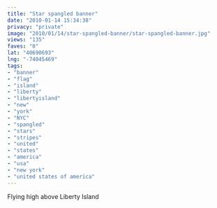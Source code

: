 ```yaml
---
title: "Star spangled banner"
date: "2010-01-14 15:34:38"
privacy: "private"
image: "2010/01/14/star-spangled-banner/star-spangled-banner.jpg"
views: "135"
faves: "0"
lat: "40690693"
lng: "-74045469"
tags:
- "banner"
- "flag"
- "island"
- "liberty"
- "libertyisland"
- "new"
- "york"
- "NYC"
- "spangled"
- "stars"
- "stripes"
- "united"
- "states"
- "america"
- "usa"
- "new york"
- "united states of america"
---
```

Flying high above Liberty Island<a href="http://www.phillprice.com/2010/01/14/star-spangled-banner" rel="nofollow"></a>
